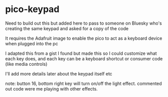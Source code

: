 # pico-keypad

Need to build out this but added here to pass to someone on Bluesky who's creating the same keypad and asked for a copy of the code

It requires the Adafruit image to enable the pico to act as a keyboard device when plugged into the pc

I adapted this from a gist I found but made this so I could customize what each key does, and each key can be a keyboard shortcut or consumer code (like media controls)

I'll add more details later about the keypad itself etc

note: button 16, bottom right key will turn on/off the light effect. commented out code were me playing with other effects.

